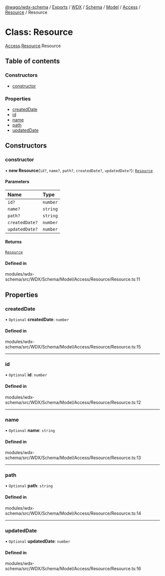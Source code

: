 [@wago/wdx-schema](../README.md) / [Exports](../modules.md) / [WDX](../modules/WDX.md) / [Schema](../modules/WDX.Schema.md) / [Model](../modules/WDX.Schema.Model.md) / [Access](../modules/WDX.Schema.Model.Access.md) / [Resource](../modules/WDX.Schema.Model.Access.Resource.md) / Resource

# Class: Resource

[Access](../modules/WDX.Schema.Model.Access.md).[Resource](../modules/WDX.Schema.Model.Access.Resource.md).Resource

## Table of contents

### Constructors

- [constructor](WDX.Schema.Model.Access.Resource.Resource.md#constructor)

### Properties

- [createdDate](WDX.Schema.Model.Access.Resource.Resource.md#createddate)
- [id](WDX.Schema.Model.Access.Resource.Resource.md#id)
- [name](WDX.Schema.Model.Access.Resource.Resource.md#name)
- [path](WDX.Schema.Model.Access.Resource.Resource.md#path)
- [updatedDate](WDX.Schema.Model.Access.Resource.Resource.md#updateddate)

## Constructors

### constructor

• **new Resource**(`id?`, `name?`, `path?`, `createdDate?`, `updatedDate?`): [`Resource`](WDX.Schema.Model.Access.Resource.Resource.md)

#### Parameters

| Name | Type |
| :------ | :------ |
| `id?` | `number` |
| `name?` | `string` |
| `path?` | `string` |
| `createdDate?` | `number` |
| `updatedDate?` | `number` |

#### Returns

[`Resource`](WDX.Schema.Model.Access.Resource.Resource.md)

#### Defined in

modules/wdx-schema/src/WDX/Schema/Model/Access/Resource/Resource.ts:11

## Properties

### createdDate

• `Optional` **createdDate**: `number`

#### Defined in

modules/wdx-schema/src/WDX/Schema/Model/Access/Resource/Resource.ts:15

___

### id

• `Optional` **id**: `number`

#### Defined in

modules/wdx-schema/src/WDX/Schema/Model/Access/Resource/Resource.ts:12

___

### name

• `Optional` **name**: `string`

#### Defined in

modules/wdx-schema/src/WDX/Schema/Model/Access/Resource/Resource.ts:13

___

### path

• `Optional` **path**: `string`

#### Defined in

modules/wdx-schema/src/WDX/Schema/Model/Access/Resource/Resource.ts:14

___

### updatedDate

• `Optional` **updatedDate**: `number`

#### Defined in

modules/wdx-schema/src/WDX/Schema/Model/Access/Resource/Resource.ts:16
